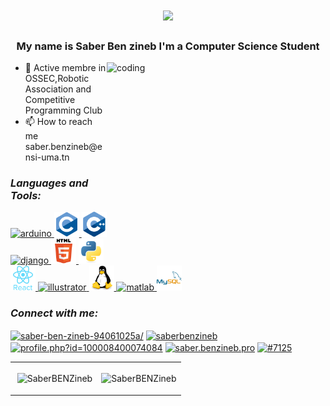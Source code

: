 <h1 align="center">
  <a href="https://git.io/typing-svg">
    <img src="https://readme-typing-svg.herokuapp.com/?lines=Hello,+There!+👋;This+is+Saber+Ben+Zineb;Nice+to+meet+you!&center=true&size=30">
  </a>
</h1>
<h5 align="center">
<h3 align="center">My name is Saber Ben zineb I'm a Computer Science Student </h3>
<img align="right" alt="coding" width="350" height="300" src="https://www.web24zone.com/wp-content/uploads/2022/09/2c778e_89d09c380b7b4a09bcdbcb329c4734b3_mv2.gif">
<ul>
<li>📄 Active membre in OSSEC,Robotic Association and Competitive Programming Club</li>
<li>📫 How to reach me saber.benzineb@ensi-uma.tn</li>
</ul>
<h3 align="left"><i>Languages and Tools:</i></h3>
  <p align="left"> <a href="https://www.arduino.cc/" target="_blank" rel="noreferrer"> <img src="https://cdn.worldvectorlogo.com/logos/arduino-1.svg" alt="arduino" width="40" height="40"/> </a>
  <a href="https://www.cprogramming.com/" target="_blank" rel="noreferrer"> <img src="https://raw.githubusercontent.com/devicons/devicon/master/icons/c/c-original.svg" alt="c" width="40" height="40"/> </a> 
  <a href="https://www.w3schools.com/cpp/" target="_blank" rel="noreferrer"> <img src="https://raw.githubusercontent.com/devicons/devicon/master/icons/cplusplus/cplusplus-original.svg" alt="cplusplus" width="40" height="40"/> </a> 
  <a href="https://www.djangoproject.com/" target="_blank" rel="noreferrer"> <img src="https://cdn.worldvectorlogo.com/logos/django.svg" alt="django" width="40" height="40"/> </a>
  <a href="https://www.w3.org/html/" target="_blank" rel="noreferrer"> <img src="https://raw.githubusercontent.com/devicons/devicon/master/icons/html5/html5-original-wordmark.svg" alt="html5" width="40" height="40"/> </a>
  <a href="https://www.python.org" target="_blank" rel="noreferrer"> <img src="https://raw.githubusercontent.com/devicons/devicon/master/icons/python/python-original.svg" alt="python" width="40" height="40"/> </a>
  <a href="https://reactjs.org/" target="_blank" rel="noreferrer"> <img src="https://raw.githubusercontent.com/devicons/devicon/master/icons/react/react-original-wordmark.svg" alt="react" width="40" height="40"/> </a>
  <a href="https://www.adobe.com/in/products/illustrator.html" target="_blank" rel="noreferrer"> <img src="https://www.vectorlogo.zone/logos/adobe_illustrator/adobe_illustrator-icon.svg" alt="illustrator" width="40" height="40"/> </a> 
  <a href="https://www.linux.org/" target="_blank" rel="noreferrer"> <img src="https://raw.githubusercontent.com/devicons/devicon/master/icons/linux/linux-original.svg" alt="linux" width="40" height="40"/> </a>
  <a href="https://www.mathworks.com/" target="_blank" rel="noreferrer"> <img src="https://upload.wikimedia.org/wikipedia/commons/2/21/Matlab_Logo.png" alt="matlab" width="40" height="40"/> </a>
  <a href="https://www.mysql.com/" target="_blank" rel="noreferrer"> <img src="https://raw.githubusercontent.com/devicons/devicon/master/icons/mysql/mysql-original-wordmark.svg" alt="mysql" width="40" height="40"/> </a>
<h3 align="left"><i>Connect with me:</i></h3>
<p align="left">
<a href="https://www.linkedin.com/in/saber-ben-zineb-94061025a/" target="blank"><img align="center" src="https://raw.githubusercontent.com/rahuldkjain/github-profile-readme-generator/master/src/images/icons/Social/linked-in-alt.svg" alt="saber-ben-zineb-94061025a/" height="30" width="40" /></a>
<a href="https://www.kaggle.com/saberbenzineb" target="blank"><img align="center" src="https://raw.githubusercontent.com/rahuldkjain/github-profile-readme-generator/master/src/images/icons/Social/kaggle.svg" alt="saberbenzineb" height="30" width="40" /></a>
<a href="https://www.facebook.com/profile.php?id=100008400074084" target="blank"><img align="center" src="https://raw.githubusercontent.com/rahuldkjain/github-profile-readme-generator/master/src/images/icons/Social/facebook.svg" alt="profile.php?id=100008400074084" height="30" width="40" /></a>
<a href="https://codeforces.com/profile/saber.benzineb.pro" target="blank"><img align="center" src="https://raw.githubusercontent.com/rahuldkjain/github-profile-readme-generator/master/src/images/icons/Social/codeforces.svg" alt="saber.benzineb.pro" height="30" width="40" /></a>
<a href="https://discord.gg/#7125" target="blank"><img align="center" src="https://raw.githubusercontent.com/rahuldkjain/github-profile-readme-generator/master/src/images/icons/Social/discord.svg" alt="#7125" height="30" width="40" /></a>
</p>
<table>
<tr>
 <td><p>&nbsp;<img align="center" src="https://github-readme-stats.vercel.app/api?username=SaberBENZineb&show_icons=true&locale=en" alt="SaberBENZineb" /></p></td>
 <td><p><img align="center" src="https://github-readme-streak-stats.herokuapp.com/?user=SaberBENZineb&" alt="SaberBENZineb" /></p></td>
</tr>
<table>
